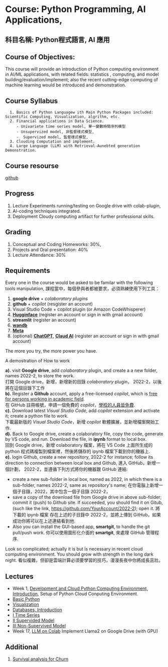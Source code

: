 Course: Python Programming, AI Applications,
===
科目名稱: Python程式語言, AI 應用
---

Course of Objectives:
---
This course will provide an introduction of Python computing environment in AI/ML applications, with related fields: statistics , computing, and model building/evaluation/implement; also the recent cutting-edge  computing  of machine learning would be introduced and demonstration.   

Course Syllabus
---      
      1. Basics of Python Languagew ith Main Python Packages included: Scientific Computing, Visualization, algrithm, etc.
      2. Financial applications in Data Science.
         - Univariete time series model, 單一變數時間序列模型
         - Unsupervized model, 非監督樣式模型,
         -  Supervized model, 監督樣式模型,         
      3. Clouding Computation and implement.
      4. Large Language (LLM) with Retrieval-Aunebted generation Demonstration.

Course resourse
---
[github](https://github.com/cchuang2009/2022-1/2024)

Progress
---
1. Lecture Experiments running/testing on Google drive with colab-plugin,
2. AI-coding techniques integrated.
3. Deployment Cloudy computing artifact for further professional skills.
      
Grading
---      
1. Conceptual and Coding Homeworks: 30%,
2. Projects and Oral presentation: 40%
3. Lecture Attendance: 30%

Requirements
---
Every one in the course would be asked to be familar with the following tools manipulation, 課程當中，每個參與者都被要求，必須熟練使用下列工具：
1. **google drive** + *colaboratory plugins*
2. **github** + *copilot* (resgister an account)
3. Visual Studio Code + copilot plugin (or Amazon CodeWhisperer)
4. [**Hugginface**](huggingface.co) (register an account or sign in with gmail account)
5. **streamlit** (register an account)
6. [**wandb**](wandb.ai)
7. [**Meta**](https://colab.research.google.com/corgiredirector?site=https%3A%2F%2Fai.meta.com%2Fresources%2Fmodels-and-libraries%2Fllama-downloads)
8. (optional) [**ChatGPT**](chat.openai.com), [**Claud AI**](claud.ai) (register an account or sign in with gmail account)

The more you try, the more power you have.



A demostration of How to work

**a).** visit **Google drive**, add *colaboratory* plugin, and create a a new folder, names 2022-2, to store the work. <br>
  打開 Google drive，新增，新增新的目錄 *colaboratory* plugin， 2022-2，以後將在這個目錄下工作<br>
**b).** Register a **Github** account, apply a free-licensed *copilot*, which is [free for persons working in academic field](https://educationcopilot.com/).<br>
在 GitHub 註冊帳號，申請一個免費的 *copilot*，[學校的人員皆免費](https://medium.com/%E5%BD%BC%E5%BE%97%E6%BD%98%E7%9A%84-swift-ios-app-%E9%96%8B%E7%99%BC%E5%95%8F%E9%A1%8C%E8%A7%A3%E7%AD%94%E9%9B%86/%E7%94%A8%E8%80%81%E5%B8%AB-%E5%AD%B8%E7%94%9F%E8%BA%AB%E4%BB%BD%E5%85%8D%E8%B2%BB%E4%BD%BF%E7%94%A8-github-copilot-223236e0e0e8).<br>
**c).** Download latest *Visual Studio Code*, add *copilot* extension and activate it; create a python file to work.<br>
下載最新版的 *Visual Studio Code*，新增 *copilot* 軟體擴展，並新增檔案開始工作.<br>
**d).** Back to Google drive, create a colaboratory file, copy the code, generate by VS code, and run. Download the file, in **ipynb** format to local box.<br>
回到 Google drive，新增 colaboratory  檔案，將在 VS Code 上面所生成的 python 程式碼複製到檔案裡，然後將儲存的 ipynb 檔案下載到你的機器上.  <br> 
**e).** login Github, create a new repository, 2022-2 for instance; follow its direction to connection between local box and Github, 進入 GitHub，新增一個計劃， 2022-2，並遵循下列方式將你的機器跟 GitHub 連結:

   - create a new sub-folder in local box, named as 2022, in which there is a sub-folder, names 2022-2, same as repository's name; 在你電腦上新增一個子目錄，2022，其中包含一個子目錄 2022-2，
   - save a copy of  the download file from Google drive in above sub-folder; commit it (push) to Github site. If succeeded, you should find it on Gitub, (such like the link, <font color="blue">https://github.com/YourAccount/2022-2</font>); open it. 將下載的 ipynb 檔案 存在上述的子目錄中 2022-2，並將上傳到 GitHub，如果成功你將可以在上述連結看到他.
   - Also you can install the GUI-based app, **smartgit**, to handle the git pull/push work. 你可以使用圖形化介面的 **smartgit**, 來處理 GitHub 管理程序.

Look so complicated; actually it is but is necessary in recent cloud computing environment.  You should grow with strength in the long dark night.  看似複雜，但卻是雲端計算必須要學習的技巧，漫漫長夜中你將成長茁壯。


Lectures
---
- Week 1, [Development and Cloud Python Computing Environment, Introduction](index.ipynb), Setup of Python Cloud Conputing Environment.
- [Basic Python](Basics.ipynb)
- [Visualization](Visualization.ipynb)
- [Databases, Introduction](Databases_intro.ipynb)
- [I Time Series](StockPriceCopulas.ipynb)
- [II Supervided Model](crime_df.ipunb)
- [III Non-Supervived Model](uber_demond.ipynb)
- Week 17, [LLM on Colab](Llama2OnColab.ipynb) Implement Llama2 on Google Drive (with GPU)

Additional
---
1. [Survival analysis for Churn](Survival_churn.ipynb)

